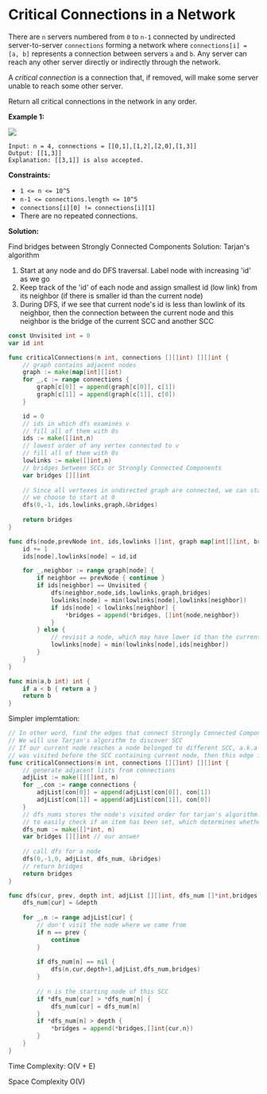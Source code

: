 # Critical Connections in a Network

There are `n`  servers numbered from `0` to `n-1`  connected by undirected server-to-server  `connections`  forming a network where  `connections[i] = [a, b]` represents a connection between servers  `a` and  `b`. Any server can reach any other server directly or indirectly through the network.

A  _critical connection_ is a connection that, if removed, will make some server unable to reach some other server.

Return all critical connections in the network in any order.

**Example 1:**

**![](https://assets.leetcode.com/uploads/2019/09/03/1537_ex1_2.png)**

	Input: n = 4, connections = [[0,1],[1,2],[2,0],[1,3]]
	Output: [[1,3]]
	Explanation: [[3,1]] is also accepted.

**Constraints:**

-   `1 <= n <= 10^5`
-   `n-1 <= connections.length <= 10^5`
-   `connections[i][0] != connections[i][1]`
-   There are no repeated connections.

**Solution:**


Find bridges between Strongly Connected Components
Solution: Tarjan's algorithm
1. Start at any node and do DFS traversal. Label node with increasing 'id' as we go
2. Keep track of the 'id' of each node and assign smallest id (low link) from its neighbor (if there is smaller id than the current node)
3. During DFS, if we see that current node's id is less than lowlink of its neighbor, then the connection between the current node and this neighbor is the bridge of the current SCC and another SCC

```go
const Unvisited int = 0
var id int

func criticalConnections(n int, connections [][]int) [][]int {
    // graph contains adjacent nodes
    graph := make(map[int][]int)
    for _,c := range connections {
        graph[c[0]] = append(graph[c[0]], c[1])
        graph[c[1]] = append(graph[c[1]], c[0])
    }

    id = 0
    // ids in which dfs examines v
    // fill all of them with 0s
    ids := make([]int,n)
    // lowest order of any vertex connected to v
    // fill all of them with 0s
    lowlinks := make([]int,n)
    // bridges between SCCs or Strongly Connected Components
    var bridges [][]int
    
    // Since all vertexes in undirected graph are connected, we can start at any vertex
    // we choose to start at 0
    dfs(0,-1, ids,lowlinks,graph,&bridges)
    
    return bridges
}

func dfs(node,prevNode int, ids,lowlinks []int, graph map[int][]int, bridges *[][]int) {
    id += 1
    ids[node],lowlinks[node] = id,id

    for _,neighbor := range graph[node] {
        if neighbor == prevNode { continue }
        if ids[neighbor] == Unvisited {
            dfs(neighbor,node,ids,lowlinks,graph,bridges)
            lowlinks[node] = min(lowlinks[node],lowlinks[neighbor])
            if ids[node] < lowlinks[neighbor] {
                *bridges = append(*bridges, []int{node,neighbor})
            }
        } else {
            // revisit a node, which may have lower id than the current lowest link
            lowlinks[node] = min(lowlinks[node],ids[neighbor])
        }
    }
}

func min(a,b int) int {
    if a < b { return a }
    return b
}
```

Simpler implemtation:

```go
// In other word, find the edges that connect Strongly Connected Component (SCC)
// We will use Tarjan's algorithm to discover SCC
// If our current node reaches a node belonged to different SCC, a.k.a dfs_num[node] < dfs_low[current] or node 
// was visited before the SCC containing current node, then this edge is a bridge between SCC
func criticalConnections(n int, connections [][]int) [][]int {
    // generate adjacent lists from connections
    adjList := make([][]int, n)
    for _,con := range connections {
        adjList[con[0]] = append(adjList[con[0]], con[1])
        adjList[con[1]] = append(adjList[con[1]], con[0])
    }
    // dfs_nums stores the node's visited order for tarjan's algorithm. We use pointer of integer here
    // to easily check if an item has been set, which determines whether or not has it visited
    dfs_num := make([]*int, n)
    var bridges [][]int // our answer
    
    // call dfs for a node
    dfs(0,-1,0, adjList, dfs_num, &bridges)
    // return bridges
    return bridges
}

func dfs(cur, prev, depth int, adjList [][]int, dfs_num []*int,bridges *[][]int) {
    dfs_num[cur] = &depth
    
    for _,n := range adjList[cur] {
        // don't visit the node where we came from
        if n == prev {
            continue
        }
        
        if dfs_num[n] == nil {
            dfs(n,cur,depth+1,adjList,dfs_num,bridges)
        }
        
        // n is the starting node of this SCC
        if *dfs_num[cur] > *dfs_num[n] {
            dfs_num[cur] = dfs_num[n]
        }
        if *dfs_num[n] > depth {
            *bridges = append(*bridges,[]int{cur,n})
        }
    }
}
```

Time Complexity: O(V + E)

Space Complexity O(V)